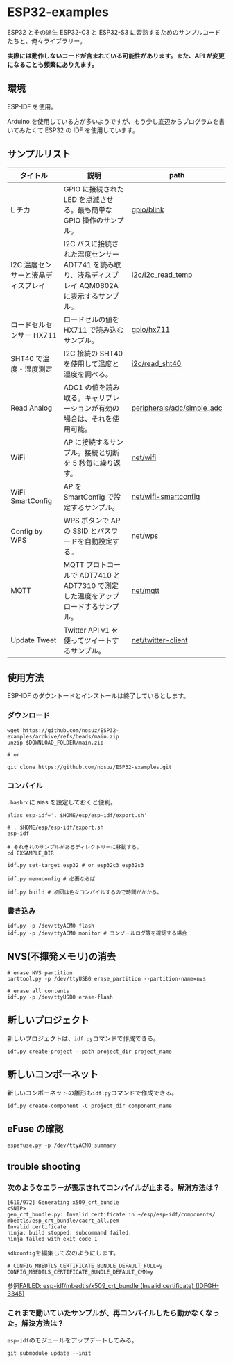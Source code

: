 # ESP32-examples

ESP32 とその派生 ESP32-C3 と ESP32-S3 に習熟するためのサンプルコードたちと、俺々ライブラリー。

**実際には動作しないコードが含まれている可能性があります。また、API が変更になることも頻繁にありえます。**

## 環境

ESP-IDF を使用。

Arduino を使用している方が多いようですが、もう少し底辺からプログラムを書いてみたくて ESP32 の IDF を使用しています。

## サンプルリスト

| タイトル                           | 説明                                                                                               | path                                                     |
| ---------------------------------- | -------------------------------------------------------------------------------------------------- | -------------------------------------------------------- |
| L チカ                             | GPIO に接続された LED を点滅させる。最も簡単な GPIO 操作のサンプル。                               | [gpio/blink](gpio/blink)                                 |
| I2C 温度センサーと液晶ディスプレイ | I2C バスに接続された温度センサー ADT741 を読み取り、液晶ディスプレイ AQM0802A に表示するサンプル。 | [i2c/i2c_read_temp](i2c/i2c_read_temp)                   |
| ロードセルセンサー HX711           | ロードセルの値を HX711 で読み込むサンプル。                                                        | [gpio/hx711](gpio/hx711)                                 |
| SHT40 で温度・湿度測定             | I2C 接続の SHT40 を使用して温度と湿度を調べる。                                                    | [i2c/read_sht40](i2c/read_sht40)                         |
| Read Analog                        | ADC1 の値を読み取る。キャリブレーションが有効の場合は、それを使用可能。                            | [peripherals/adc/simple_adc](peripherals/adc/simple_adc) |
| WiFi                               | AP に接続するサンプル。接続と切断を 5 秒毎に繰り返す。                                             | [net/wifi](net/wifi)                                     |
| WiFi SmartConfig                   | AP を SmartConfig で設定するサンプル。                                                             | [net/wifi-smartconfig](net/wifi-smartconfig)             |
| Config by WPS                      | WPS ボタンで AP の SSID とパスワードを自動設定する。                                               | [net/wps](net/wps)                                       |
| MQTT                               | MQTT プロトコールで ADT7410 と ADT7310 で測定した温度をアップロードするサンプル。                  | [net/mqtt](net/mqtt)                                     |
| Update Tweet                       | Twitter API v1 を使ってツイートするサンプル。                                                      | [net/twitter-client](net/twitter-client)                 |

## 使用方法

ESP-IDF のダウントードとインストールは終了しているとします。

### ダウンロード

```
wget https://github.com/nosuz/ESP32-examples/archive/refs/heads/main.zip
unzip $DOWNLOAD_FOLDER/main.zip

# or

git clone https://github.com/nosuz/ESP32-examples.git
```

### コンパイル

`.bashrc`に aias を設定しておくと便利。

```
alias esp-idf='. $HOME/esp/esp-idf/export.sh'
```

```
# . $HOME/esp/esp-idf/export.sh
esp-idf

# それぞれのサンプルがあるディレクトリーに移動する。
cd EXSAMPLE_DIR

idf.py set-target esp32 # or esp32c3 esp32s3

idf.py menuconfig # 必要ならば

idf.py build # 初回は色々コンパイルするので時間がかかる。
```

### 書き込み

```
idf.py -p /dev/ttyACM0 flash
idf.py -p /dev/ttyACM0 monitor # コンソールログ等を確認する場合
```

## NVS(不揮発メモリ)の消去

```
# erase NVS partition
parttool.py -p /dev/ttyUSB0 erase_partition --partition-name=nvs

# erase all contents
idf.py -p /dev/ttyUSB0 erase-flash
```

## 新しいプロジェクト

新しいプロジェクトは、`idf.py`コマンドで作成できる。

```
idf.py create-project --path project_dir project_name
```

## 新しいコンポーネット

新しいコンポーネットの雛形も`idf.py`コマンドで作成できる。

```
idf.py create-component -C project_dir component_name
```

## eFuse の確認

```
espefuse.py -p /dev/ttyACM0 summary
```

## trouble shooting

### 次のようなエラーが表示されてコンパイルが止まる。解消方法は？

```
[610/972] Generating x509_crt_bundle
<SNIP>
gen_crt_bundle.py: Invalid certificate in ~/esp/esp-idf/components/
mbedtls/esp_crt_bundle/cacrt_all.pem
Invalid certificate
ninja: build stopped: subcommand failed.
ninja failed with exit code 1
```

`sdkconfig`を編集して次のようにします。

```
# CONFIG_MBEDTLS_CERTIFICATE_BUNDLE_DEFAULT_FULL=y
CONFIG_MBEDTLS_CERTIFICATE_BUNDLE_DEFAULT_CMN=y
```

参照[FAILED: esp-idf/mbedtls/x509_crt_bundle (Invalid certificate) (IDFGH-3345)](https://github.com/espressif/esp-idf/issues/5322)

### これまで動いていたサンプルが、再コンパイルしたら動かなくなった。解決方法は？

`esp-idf`のモジュールをアップデートしてみる。

```
git submodule update --init
```
